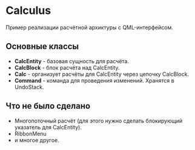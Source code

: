 # Calculus
Пример реализации расчётной архиктуры с QML-интерфейсом. 

## Основные классы
* **CalcEntity** - базовая сущность для расчёта.
* **CalcBlock** - блок расчёта над CalcEntity.
* **Calc** - организует расчёты для CalcEntity через цепочку CalcBlock.
* **Command** - команда для проведения изменений. Хранятся в UndoStack.

## Что не было сделано
* Многопоточный расчёт (для этого нужно сделать блокирующий указатель для CalcEntity).
* RibbonMenu
* и многое другое.
